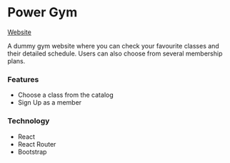 # Power Gym

[Website](https://fire-insta-226a6.web.app/) 

A dummy gym website where you can check your favourite classes and their detailed schedule. Users can also choose from several membership plans.

### Features
- Choose a class from the catalog
- Sign Up as a member

### Technology
- React
- React Router
- Bootstrap
